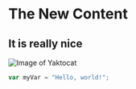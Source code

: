 # The New Content

## It is really nice

![Image of Yaktocat](https://octodex.github.com/images/yaktocat.png)

``` javascript
var myVar = "Hello, world!";
```
